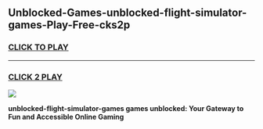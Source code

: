 
## Unblocked-Games-unblocked-flight-simulator-games-Play-Free-cks2p
<h3>
<a href="https://premium76.site?title=unblocked-flight-simulator-games&ref=20A">CLICK TO PLAY</a></h3>
<hr>

<h3>
<a href="https://premium76.site?title=unblocked-flight-simulator-games&ref=20A">CLICK 2 PLAY</a>
  
</h3>

<a href="https://premium76.site?title=unblocked-flight-simulator-games&ref=20A"><img src="https://clearcache.store/games.png"></a>


**unblocked-flight-simulator-games games unblocked: Your Gateway to Fun and Accessible Online Gaming**
